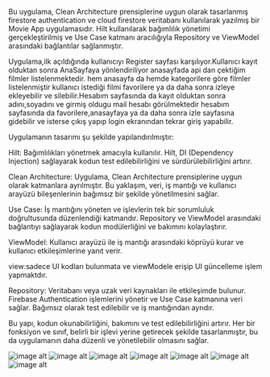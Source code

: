 Bu uygulama, Clean Architecture prensiplerine uygun olarak tasarlanmış firestore authentication ve cloud firestore veritabanı kullanılarak yazılmış bir Movie App uygulamasıdır. Hilt kullanılarak bağımlılık yönetimi gerçekleştirilmiş
ve Use Case katmanı aracılığıyla Repository ve ViewModel arasındaki bağlantılar sağlanmıştır.

Uygulama,ilk açıldığında kullanıcıyı Register sayfası karşılıyor.Kullanıcı kayıt olduktan sonra AnaSayfaya yönlendiriliyor anasayfada api dan çektiğim filmler listelenmektedir. hem anasayfa da hemde kategorilere göre filmler listelenmiştir
kullanıcı istediği filmi favorilere ya da daha sonra izleye ekleyebilir ve silebilir.Hesabım sayfasında da kayıt olduktan sonra adını,soyadını ve girmiş oldugu mail hesabı görülmektedir hesabım sayfasında da favorilere,anasayfaya ya da 
daha sonra izle sayfasına gidebilir ve isterse çıkış yapıp login ekranından tekrar giriş yapabilir.

Uygulamanın tasarımı şu şekilde yapılandırılmıştır:

Hilt: Bağımlılıkları yönetmek amacıyla kullanılır. Hilt, DI (Dependency Injection) sağlayarak kodun test edilebilirliğini ve sürdürülebilirliğini artırır.

Clean Architecture: Uygulama, Clean Architecture prensiplerine uygun olarak katmanlara ayrılmıştır. Bu yaklaşım, veri, iş mantığı ve kullanıcı arayüzü bileşenlerinin bağımsız bir şekilde yönetilmesini sağlar.

Use Case: İş mantığını yöneten ve işlevlerin tek bir sorumluluk doğrultusunda düzenlendiği katmandır. Repository ve ViewModel arasındaki bağlantıyı sağlayarak kodun modülerliğini ve bakımını kolaylaştırır.

ViewModel: Kullanıcı arayüzü ile iş mantığı arasındaki köprüyü kurar ve kullanıcı etkileşimlerine yanıt verir.

view:sadece UI kodları bulunmata ve viewModele erişip UI güncelleme işlem yapmaktdır.

Repository: Veritabanı veya uzak veri kaynakları ile etkileşimde bulunur. Firebase Authentication işlemlerini yönetir ve Use Case katmanına veri sağlar. Bağımsız olarak test edilebilir ve iş mantığından ayrıdır.

Bu yapı, kodun okunabilirliğini, bakımını ve test edilebilirliğini artırır. Her bir fonksiyon ve sınıf, belirli bir işlevi yerine getirecek şekilde tasarlanmıştır, bu da uygulamanın daha düzenli ve yönetilebilir olmasını sağlar.

![image alt](https://github.com/dumanYusuf/AuthApiFirestoreMovieApp/blob/master/firestoreMovieApp1.png?raw=true)
![image alt](https://github.com/dumanYusuf/AuthApiFirestoreMovieApp/blob/master/firestoreMovieApp2.png?raw=true)
![image alt](https://github.com/dumanYusuf/AuthApiFirestoreMovieApp/blob/master/firestoreMovieApp3.png?raw=true)
![image alt](https://github.com/dumanYusuf/AuthApiFirestoreMovieApp/blob/master/firestoreMovieApp4.png?raw=true)
![image alt](https://github.com/dumanYusuf/AuthApiFirestoreMovieApp/blob/master/firestoreMovieApp5.png?raw=true)
![image alt](https://github.com/dumanYusuf/AuthApiFirestoreMovieApp/blob/master/firestoreMovieApp6.png?raw=true)
![image alt](https://github.com/dumanYusuf/AuthApiFirestoreMovieApp/blob/master/firestoreMovieApp7.png?raw=true)
